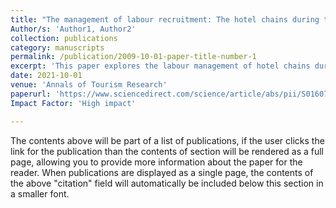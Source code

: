 ```yaml
---
title: "The management of labour recruitment: The hotel chains during the Spanish tourism boom, 1959-1973"
Author/s: 'Author1, Author2'
collection: publications
category: manuscripts
permalink: /publication/2009-10-01-paper-title-number-1
excerpt: 'This paper explores the labour management of hotel chains during the Spanish tourism boom, a period characterized by high labour shortages. Focusing on the behaviour of three prominent emerging hotel chains in the Balearic Islands, we adopt a micro-comparative approach to examine their payrolls. Our findings suggest that the economic and geographical characteristics of the areas where they operated were crucial to their decisions. Firms located in populated areas developed channels of seasonal labour that supplied migrant workers through chain migration and kinship links. Conversely, firms in areas of intense landscape transformation pursued recruitment at origin in specific towns on mainland Spain or in foreign countries. This strategy played a key role in the development of new international tourism destinations.'
date: 2021-10-01
venue: 'Annals of Tourism Research'
paperurl: 'https://www.sciencedirect.com/science/article/abs/pii/S0160738320302309'
Impact Factor: 'High impact'

---
```


The contents above will be part of a list of publications, if the user clicks the link for the publication than the contents of section will be rendered as a full page, allowing you to provide more information about the paper for the reader. When publications are displayed as a single page, the contents of the above "citation" field will automatically be included below this section in a smaller font.
